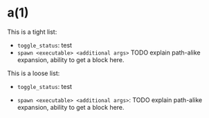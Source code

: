 a(1)
====

This is a tight list:

* `toggle_status`: test
* `spawn <executable> <additional args>`
  TODO explain path-alike expansion,
  ability to get a block here.

This is a loose list:

* `toggle_status`:
  test

* `spawn <executable> <additional args>`:
  TODO explain path-alike expansion,
  ability to get a block here.
